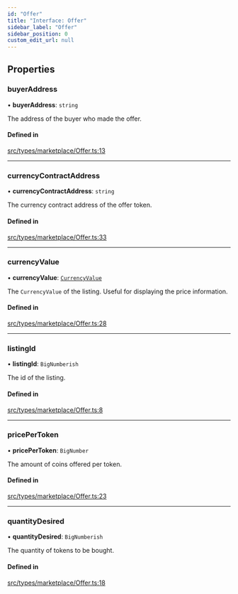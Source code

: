 ```yaml
---
id: "Offer"
title: "Interface: Offer"
sidebar_label: "Offer"
sidebar_position: 0
custom_edit_url: null
---
```


## Properties

### buyerAddress

• **buyerAddress**: `string`

The address of the buyer who made the offer.

#### Defined in

[src/types/marketplace/Offer.ts:13](https://github.com/PrasoonPratham/nftlabs-sdk-ts/blob/bd3e5c6/src/types/marketplace/Offer.ts#L13)

___

### currencyContractAddress

• **currencyContractAddress**: `string`

The currency contract address of the offer token.

#### Defined in

[src/types/marketplace/Offer.ts:33](https://github.com/PrasoonPratham/nftlabs-sdk-ts/blob/bd3e5c6/src/types/marketplace/Offer.ts#L33)

___

### currencyValue

• **currencyValue**: [`CurrencyValue`](CurrencyValue)

The `CurrencyValue` of the listing. Useful for displaying the price information.

#### Defined in

[src/types/marketplace/Offer.ts:28](https://github.com/PrasoonPratham/nftlabs-sdk-ts/blob/bd3e5c6/src/types/marketplace/Offer.ts#L28)

___

### listingId

• **listingId**: `BigNumberish`

The id of the listing.

#### Defined in

[src/types/marketplace/Offer.ts:8](https://github.com/PrasoonPratham/nftlabs-sdk-ts/blob/bd3e5c6/src/types/marketplace/Offer.ts#L8)

___

### pricePerToken

• **pricePerToken**: `BigNumber`

The amount of coins offered per token.

#### Defined in

[src/types/marketplace/Offer.ts:23](https://github.com/PrasoonPratham/nftlabs-sdk-ts/blob/bd3e5c6/src/types/marketplace/Offer.ts#L23)

___

### quantityDesired

• **quantityDesired**: `BigNumberish`

The quantity of tokens to be bought.

#### Defined in

[src/types/marketplace/Offer.ts:18](https://github.com/PrasoonPratham/nftlabs-sdk-ts/blob/bd3e5c6/src/types/marketplace/Offer.ts#L18)
